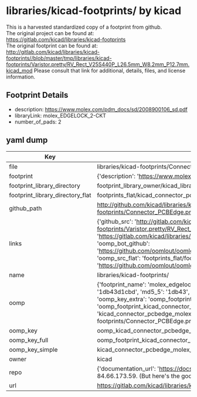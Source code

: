 # libraries/kicad-footprints/ by kicad  
This is a harvested standardized copy of a footprint from github.  
The original project can be found at:  
https://gitlab.com/kicad/libraries/kicad-footprints  
The original footprint can be found at:
http://gitlab.com/kicad/libraries/kicad-footprints//blob/master/tmp/libraries/kicad-footprints/Varistor.pretty/RV_Rect_V25S440P_L26.5mm_W8.2mm_P12.7mm.kicad_mod
Please consult that link for additional, details, files, and license information.  
## Footprint Details
* description: https://www.molex.com/pdm_docs/sd/2008900106_sd.pdf  
* libraryLink: molex_EDGELOCK_2-CKT  
* number_of_pads: 2  
## yaml dump  
| Key | Value |  
| --- | --- |  
| file | libraries/kicad-footprints/Connector_PCBEdge.pretty/molex_EDGELOCK_2-CKT.kicad_mod |  
| footprint | {'description': 'https://www.molex.com/pdm_docs/sd/2008900106_sd.pdf', 'libraryLink': 'molex_EDGELOCK_2-CKT', 'number_of_pads': 2} |  
| footprint_library_directory | footprint_library_owner/kicad_libraries/kicad-footprints/ |  
| footprint_library_directory_flat | footprints_flat/kicad_connector_pcbedge_molex_edgelock_2_ckt/working |  
| github_path | http://github.com/kicad/libraries/kicad-footprints//blob/master/tmp/libraries/kicad-footprints/Connector_PCBEdge.pretty/molex_EDGELOCK_2-CKT.kicad_mod |  
| links | {'github_src': 'http://gitlab.com/kicad/libraries/kicad-footprints//blob/master/tmp/libraries/kicad-footprints/Varistor.pretty/RV_Rect_V25S440P_L26.5mm_W8.2mm_P12.7mm.kicad_mod', 'github_src_repo': 'https://gitlab.com/kicad/libraries/kicad-footprints', 'oomp_bot': 'footprints/kicad_connector_pcbedge_molex_edgelock_2_ckt/working', 'oomp_bot_github': 'https://github.com/oomlout/oomlout_oomp_footprint_bot/tree/main/footprints/kicad_connector_pcbedge_molex_edgelock_2_ckt/working', 'oomp_src_flat': 'footprints_flat/footprints_flat/kicad_connector_pcbedge_molex_edgelock_2_ckt/working', 'oomp_src_flat_github': 'https://github.com/oomlout/oomlout_oomp_footprint_src/tree/main/footprints_flat/kicad_connector_pcbedge_molex_edgelock_2_ckt/working'} |  
| name | libraries/kicad-footprints/ |  
| oomp | {'footprint_name': 'molex_edgelock_2_ckt', 'library_name': 'connector_pcbedge', 'md5': '1db43d1cbd8d7655dca8034fc7c74074', 'md5_10': '1db43d1cbd', 'md5_5': '1db43', 'md5_6': '1db43d', 'oomp_key': 'oomp_kicad_connector_pcbedge_molex_edgelock_2_ckt', 'oomp_key_extra': 'oomp_footprint_kicad_connector_pcbedge_molex_edgelock_2_ckt', 'oomp_key_full': 'oomp_footprint_kicad_connector_pcbedge_molex_edgelock_2_ckt_1db43d', 'oomp_key_simple': 'kicad_connector_pcbedge_molex_edgelock_2_ckt', 'original_filename': 'libraries/kicad-footprints/Connector_PCBEdge.pretty/molex_EDGELOCK_2-CKT.kicad_mod', 'owner_name': 'kicad'} |  
| oomp_key | oomp_kicad_connector_pcbedge_molex_edgelock_2_ckt |  
| oomp_key_full | oomp_footprint_kicad_connector_pcbedge_molex_edgelock_2_ckt |  
| oomp_key_simple | kicad_connector_pcbedge_molex_edgelock_2_ckt |  
| owner | kicad |  
| repo | {'documentation_url': 'https://docs.github.com/rest/overview/resources-in-the-rest-api#rate-limiting', 'message': "API rate limit exceeded for 84.66.173.59. (But here's the good news: Authenticated requests get a higher rate limit. Check out the documentation for more details.)"} |  
| url | https://gitlab.com/kicad/libraries/kicad-footprints |  

